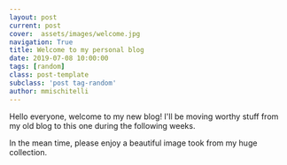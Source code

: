 ```yaml
---
layout: post
current: post
cover:  assets/images/welcome.jpg
navigation: True
title: Welcome to my personal blog
date: 2019-07-08 10:00:00
tags: [random]
class: post-template
subclass: 'post tag-random'
author: mmischitelli
---
```


Hello everyone, welcome to my new blog! I'll be moving worthy stuff from my old blog to this one during the following weeks.

In the mean time, please enjoy a beautiful image took from my huge collection.
